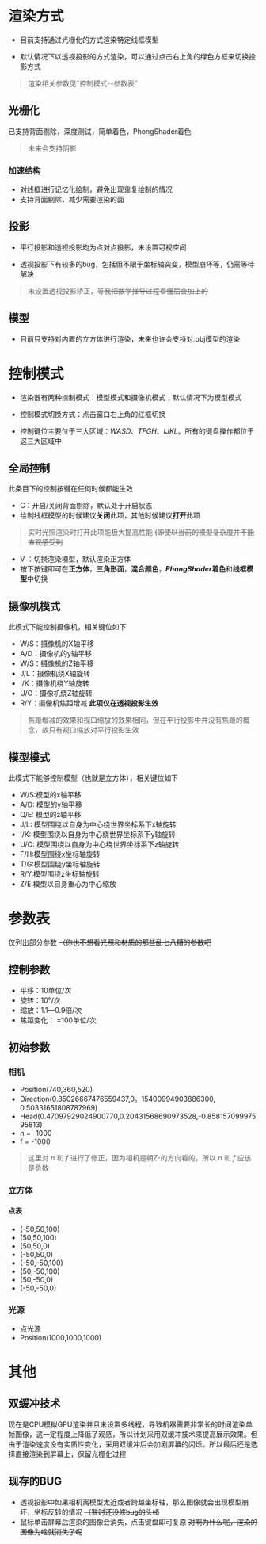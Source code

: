 
# 渲染方式
- 目前支持通过光栅化的方式渲染特定线框模型

- 默认情况下以透视投影的方式渲染，可以通过点击右上角的绿色方框来切换投影方式

> 渲染相关参数见“控制模式--参数表”

## 光栅化

已支持背面剔除，深度测试，简单着色，PhongShader着色

> 未来会支持阴影

### 加速结构
- 对线框进行记忆化绘制，避免出现重复绘制的情况
- 支持背面剔除，减少需要渲染的面

## 投影

- 平行投影和透视投影均为点对点投影，未设置可视空间

- 透视投影下有较多的bug，包括但不限于坐标轴突变，模型崩坏等，仍需等待解决

> 未设置透视投影矫正，~~等我把数学推导过程看懂后会加上的~~

## 模型

- 目前只支持对内置的立方体进行渲染，未来也许会支持对.obj模型的渲染

# 控制模式
- 渲染器有两种控制模式：模型模式和摄像机模式；默认情况下为模型模式

- 控制模式切换方式：点击窗口右上角的红框切换

- 控制键位主要位于三大区域：*WASD*、*TFGH*、*IJKL*。所有的键盘操作都位于这三大区域中

## 全局控制
此条目下的控制按键在任何时候都能生效
- C：开启/关闭背面剔除，默认处于开启状态
- 绘制线框模型的时候建议**关闭**此项，其他时候建议**打开**此项
 > 实时光照渲染时打开此项能极大提高性能 ~~(即使以当前的模型复杂度并不能直观感受到~~
 
- V ：切换渲染模型，默认渲染正方体
- 按下按键即可在**正方体**，**三角形面**，**混合颜色**，***PhongShader*着色**和**线框模型**中切换

## 摄像机模式
此模式下能控制摄像机，相关键位如下
- W/S：摄像机的X轴平移
- A/D：摄像机的y轴平移
- W/S：摄像机的Z轴平移
- J/L：摄像机绕X轴旋转
- I/K：摄像机绕Y轴旋转
- U/O：摄像机绕Z轴旋转
- R/Y：摄像机焦距增减 **此项仅在透视投影生效**
> 焦距增减的效果和视口缩放的效果相同，但在平行投影中并没有焦距的概念，故只有视口缩放对平行投影生效

## 模型模式
此模式下能够控制模型（也就是立方体），相关键位如下
- W/S:模型的x轴平移
- A/D: 模型的y轴平移
- Q/E: 模型的z轴平移
- J/L: 模型围绕以自身为中心绕世界坐标系下x轴旋转
- I/K: 模型围绕以自身为中心绕世界坐标系下y轴旋转
- U/O: 模型围绕以自身为中心绕世界坐标系下z轴旋转
- F/H:模型围绕x坐标轴旋转
- T/G:模型围绕y坐标轴旋转
- R/Y:模型围绕z坐标轴旋转
- Z/E:模型以自身重心为中心缩放

# 参数表
仅列出部分参数 ~~（你也不想看光照和材质的那些乱七八糟的参数吧~~
## 控制参数
- 平移：10单位/次
- 旋转：10°/次
- 缩放：1.1—0.9倍/次
- 焦距变化： ±100单位/次

## 初始参数
### 相机
- Position(740,360,520)
- Direction(0.85026667476559437,0。15400994903886300, 		0.50331651808787969)
- Head(0.47097929024900770,0.20431568690973528,-0.85815709997595813)
- n = -1000
- f = -1000
> 这里对 *n* 和 *f* 进行了修正，因为相机是朝Z-的方向看的，所以 *n* 和 *f* 应该是负数 

### 立方体
#### 点表
- (-50,50,100)
- (50,50,100)
- (50,50,0)
- (-50,50,0)
- (-50,-50,100)
- (50,-50,100)
- (50,-50,0)
- (-50,-50,0)

### 光源
- 点光源 
- Position(1000,1000,1000)

# 其他
## 双缓冲技术
现在是CPU模拟GPU渲染并且未设置多线程，导致机器需要非常长的时间渲染单帧图像，这一定程度上降低了观感，所以计划采用双缓冲技术来提高展示效果。但由于渲染速度没有实质性变化，采用双缓冲后会加剧屏幕的闪烁。所以最后还是选择直接渲染到屏幕上，保留光栅化过程

## 现存的BUG
- 透视投影中如果相机离模型太近或者跨越坐标轴，那么图像就会出现模型崩坏，坐标反转的情况 ~~（暂时还没修bug的头绪~~
- 鼠标单击屏幕后渲染的图像会消失，点击键盘即可复原 ~~对啊为什么呢，渲染的图像为啥就消失了呢~~